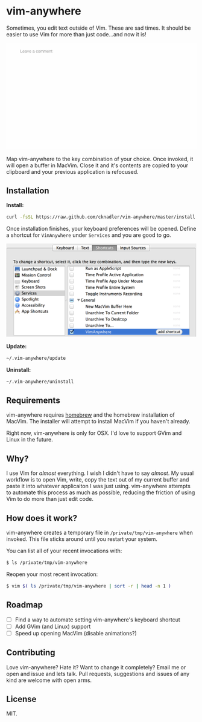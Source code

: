 # vim-anywhere

Sometimes, you edit text outside of Vim. These are sad times. It should be
easier to use Vim for more than just code...and now it is!

![demo](assets/demo.gif)

Map vim-anywhere to the key combination of your choice. Once invoked, it will
open a buffer in MacVim. Close it and it's contents are copied to your
clipboard and your previous application is refocused.

## Installation

__Install:__

```bash
curl -fsSL https://raw.github.com/cknadler/vim-anywhere/master/install | sh
```

Once installation finishes, your keyboard preferences will be opened. Define
a shortcut for `VimAnywhere` under `Services` and you are good to go.

![keyboard shortcut](assets/shortcut.png)

__Update:__

```bash
~/.vim-anywhere/update
```

__Uninstall:__

```bash
~/.vim-anywhere/uninstall
```

## Requirements

vim-anywhere requires [homebrew](http://brew.sh/) and the homebrew installation
of MacVim. The installer will attempt to install MacVim if you haven't already.

Right now, vim-anywhere is only for OSX. I'd love to support GVim and Linux in
the future.

## Why?

I use Vim for _almost_ everything. I wish I didn't have to say _almost_. My
usual workflow is to open Vim, write, copy the text out of my current buffer
and paste it into whatever applicaiton I was just using. vim-anywhere attempts
to automate this process as much as possible, reducing the friction of using
Vim to do more than just edit code.

## How does it work?

vim-anywhere creates a temporary file in `/private/tmp/vim-anywhere` when
invoked. This file sticks around until you restart your system.

You can list all of your recent invocations with:

```bash
$ ls /private/tmp/vim-anywhere
```

Reopen your most recent invocation:

```bash
$ vim $( ls /private/tmp/vim-anywhere | sort -r | head -n 1 )
```

## Roadmap

- &#x2610; Find a way to automate setting vim-anywhere's keyboard shortcut
- &#x2610; Add GVim (and Linux) support
- &#x2610; Speed up opening MacVim (disable animations?)

## Contributing

Love vim-anywhere? Hate it? Want to change it completely? Email me or open and
issue and lets talk. Pull requests, suggestions and issues of any kind are
welcome with open arms.

## License

MIT.
